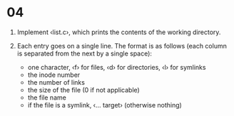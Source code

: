 # 04

 1. Implement ‹list.c›, which prints the contents of the working directory.

 2. Each entry goes on a single line. The format is as follows (each
    column is separated from the next by a single space):
    
    - one character, ‹f› for files, ‹d› for directories, ‹l› for
       symlinks
    - the inode number
    - the number of links
    - the size of the file (0 if not applicable)
    - the file name
    - if the file is a symlink, ‹... target› (otherwise nothing)